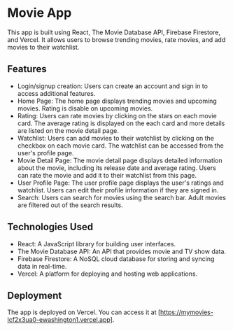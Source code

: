 # Movie App

This app is built using React, The Movie Database API, Firebase Firestore, and Vercel. It allows users to browse trending movies, rate movies, and add movies to their watchlist.

## Features

- Login/signup creation: Users can create an account and sign in to access additional features.
- Home Page: The home page displays trending movies and upcoming movies. Rating is disable on upcoming movies.
- Rating: Users can rate movies by clicking on the stars on each movie card. The average rating is displayed on the each card and more details are listed on the movie detail page.
- Watchlist: Users can add movies to their watchlist by clicking on the checkbox on each movie card. The watchlist can be accessed from the user's profile page.
- Movie Detail Page: The movie detail page displays detailed information about the movie, including its release date and average rating. Users can rate the movie and add it to their watchlist from this page.
- User Profile Page: The user profile page displays the user's ratings and watchlist. Users can edit their profile information if they are signed in.
- Search: Users can search for movies using the search bar. Adult movies are filtered out of the search results.

## Technologies Used

- React: A JavaScript library for building user interfaces.
- The Movie Database API: An API that provides movie and TV show data.
- Firebase Firestore: A NoSQL cloud database for storing and syncing data in real-time.
- Vercel: A platform for deploying and hosting web applications.

## Deployment

The app is deployed on Vercel. You can access it at [https://mymovies-lcf2x3ua0-ewashington1.vercel.app].
